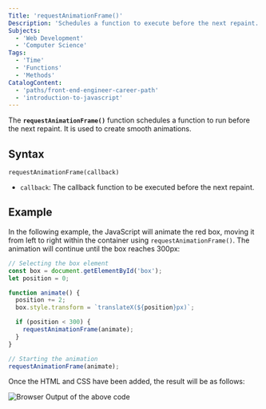 ```yaml
---
Title: 'requestAnimationFrame()'
Description: 'Schedules a function to execute before the next repaint.'
Subjects:
  - 'Web Development'
  - 'Computer Science'
Tags:
  - 'Time'
  - 'Functions'
  - 'Methods'
CatalogContent:
  - 'paths/front-end-engineer-career-path'
  - 'introduction-to-javascript'
---
```


The **`requestAnimationFrame()`** function schedules a function to run before the next repaint. It is used to create smooth animations.

## Syntax

```pseudo
requestAnimationFrame(callback)
```

- `callback`: The callback function to be executed before the next repaint.

## Example

In the following example, the JavaScript will animate the red box, moving it from left to right within the container using `requestAnimationFrame()`. The animation will continue until the box reaches 300px:

```js
// Selecting the box element
const box = document.getElementById('box');
let position = 0;

function animate() {
  position += 2;
  box.style.transform = `translateX(${position}px)`;

  if (position < 300) {
    requestAnimationFrame(animate);
  }
}

// Starting the animation
requestAnimationFrame(animate);
```

Once the HTML and CSS have been added, the result will be as follows:

![Browser Output of the above code](https://raw.githubusercontent.com/Codecademy/docs/main/media/requestAnimationFrame_1.gif)
